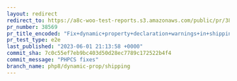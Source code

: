 ```yaml
---
layout: redirect
redirect_to: https://a8c-woo-test-reports.s3.amazonaws.com/public/pr/38569/e2e/index.html
pr_number: 38569
pr_title_encoded: "Fix+dynamic+property+declaration+warnings+in+shipping+code+%28PHP+8.2%2B%29"
pr_test_type: e2e
last_published: "2023-06-01 21:13:58 +0000"
commit_sha: 7c0c55ef7eb9bc403d50d28ec7789c172522b4f4
commit_message: "PHPCS fixes"
branch_name: php8/dynamic-prop/shipping
---
```


